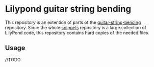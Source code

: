# Lilypond guitar string bending
This repository is an extention of parts of the 
[guitar-string-bending](https://github.com/openlilylib/snippets/tree/master/notation-snippets/guitar-string-bending) repository.
Since the whole [snippets](https://github.com/openlilylib/snippets) repository 
is a large collection of LilyPond code, 
this repository contains hard copies of the needed files.

## Usage
//TODO

